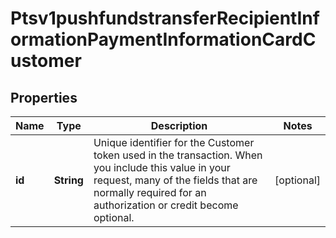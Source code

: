 
# Ptsv1pushfundstransferRecipientInformationPaymentInformationCardCustomer

## Properties
Name | Type | Description | Notes
------------ | ------------- | ------------- | -------------
**id** | **String** | Unique identifier for the Customer token used in the transaction. When you include this value in your request, many of the fields that are normally required for an authorization or credit become optional.  |  [optional]



